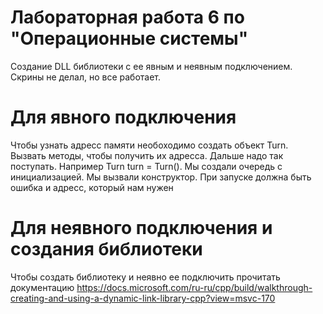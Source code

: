 # Лабораторная работа 6 по "Операционные системы"
Создание DLL библиотеки с ее явным и неявным подключением.  Скрины не делал, но все работает.
# Для явного подключения
Чтобы узнать адресс памяти необоходимо создать объект Turn. Вызвать методы, чтобы получить их адресса. Дальше надо так поступать. Например Turn turn = Turn(). Мы создали очередь с инициализацией. Мы вызвали конструктор. При запуске должна быть ошибка и адресс, который нам нужен
# Для неявного подключения и создания библиотеки
Чтобы создать библиотеку и неявно ее подключить прочитать документацию
https://docs.microsoft.com/ru-ru/cpp/build/walkthrough-creating-and-using-a-dynamic-link-library-cpp?view=msvc-170
